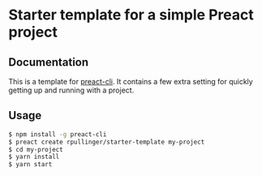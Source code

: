 # Starter template for a simple Preact project

## Documentation
This is a template for [preact-cli](https://github.com/developit/preact-cli). It contains a few extra setting for quickly getting up and running with a project.

## Usage

``` bash
$ npm install -g preact-cli
$ preact create rpullinger/starter-template my-project
$ cd my-project
$ yarn install
$ yarn start
```
